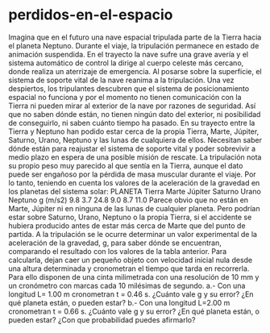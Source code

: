 # perdidos-en-el-espacio
Imagina que en el futuro una nave espacial tripulada parte de la Tierra hacia el planeta Neptuno.
Durante el viaje, la tripulación permanece en estado de animación suspendida. En el trayecto la nave
sufre una grave avería y el sistema automático de control la dirige al cuerpo celeste más cercano,
donde realiza un aterrizaje de emergencia. Al posarse sobre la superficie, el sistema de soporte vital
de la nave reanima a la tripulación.
Una vez despiertos, los tripulantes descubren que el sistema de posicionamiento espacial no
funciona y por el momento no tienen comunicación con la Tierra ni pueden mirar al exterior de la
nave por razones de seguridad. Así que no saben dónde están, no tienen ningún dato del exterior,
ni posibilidad de conseguirlo, ni saben cuánto tiempo ha pasado.
En su trayecto entre la Tierra y Neptuno han podido estar cerca de la propia Tierra, Marte, Júpiter,
Saturno, Urano, Neptuno y las lunas de cualquiera de ellos.
Necesitan saber dónde están para reajustar el sistema de soporte vital y poder sobrevivir a medio
plazo en espera de una posible misión de rescate. La tripulación nota su propio peso muy parecido
al que sentía en la Tierra, aunque el dato puede ser engañoso por la pérdida de masa muscular
durante el viaje. Por lo tanto, teniendo en cuenta los valores de la aceleración de la gravedad en los
planetas del sistema solar:
PLANETA Tierra Marte Júpiter Saturno Urano Neptuno
g (m/s2) 9.8 3.7 24.8 9.0 8.7 11.0
Parece obvio que no están en Marte, Júpiter ni en ninguna de las lunas de cualquier planeta. Pero
podrían estar sobre Saturno, Urano, Neptuno o la propia Tierra, si el accidente se hubiera producido
antes de estar más cerca de Marte que del punto de partida.
A la tripulación se le ocurre determinar un valor experimental de la aceleración de la gravedad, g,
para saber dónde se encuentran, comparando el resultado con los valores de la tabla anterior. Para
calcularla, dejan caer un pequeño objeto con velocidad inicial nula desde una altura determinada y
cronometran el tiempo que tarda en recorrerla. Para ello disponen de una cinta milimetrada con una
resolución de 10 mm y un cronómetro con marcas cada 10 milésimas de segundo.
a.- Con una longitud L= 1.00 m cronometran t = 0.46 s.
 ¿Cuánto vale g y su error?
 ¿En qué planeta están, o pueden estar?
b.- Con una longitud L=2.00 m cronometran t = 0.66 s.
 ¿Cuánto vale g y su error?
 ¿En qué planeta están, o pueden estar?
 ¿Con que probabilidad puedes afirmarlo?
